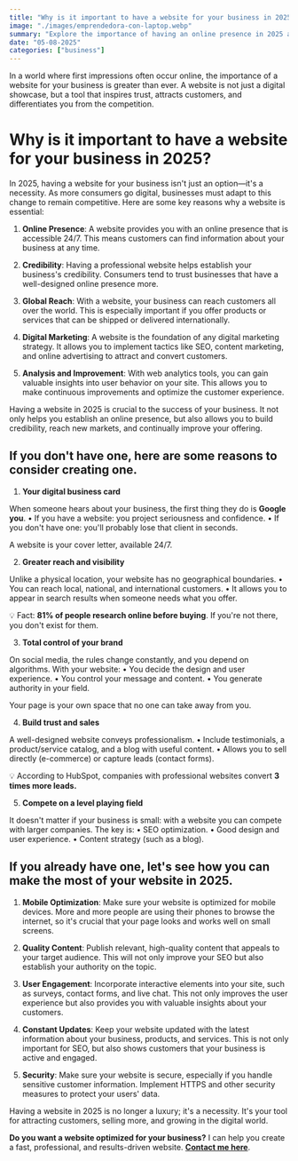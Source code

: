 ```yaml
---
title: "Why is it important to have a website for your business in 2025?"
image: "./images/emprendedora-con-laptop.webp"
summary: "Explore the importance of having an online presence in 2025 and how a website can benefit your business."
date: "05-08-2025"
categories: ["business"]
---
```


In a world where first impressions often occur online, the importance of a website for your business is greater than ever. A website is not just a digital showcase, but a tool that inspires trust, attracts customers, and differentiates you from the competition.

# Why is it important to have a website for your business in 2025?

In 2025, having a website for your business isn't just an option—it's a necessity. As more consumers go digital, businesses must adapt to this change to remain competitive. Here are some key reasons why a website is essential:

1. **Online Presence**: A website provides you with an online presence that is accessible 24/7. This means customers can find information about your business at any time.

2. **Credibility**: Having a professional website helps establish your business's credibility. Consumers tend to trust businesses that have a well-designed online presence more.

3. **Global Reach**: With a website, your business can reach customers all over the world. This is especially important if you offer products or services that can be shipped or delivered internationally.

4. **Digital Marketing**: A website is the foundation of any digital marketing strategy. It allows you to implement tactics like SEO, content marketing, and online advertising to attract and convert customers.

5. **Analysis and Improvement**: With web analytics tools, you can gain valuable insights into user behavior on your site. This allows you to make continuous improvements and optimize the customer experience.

Having a website in 2025 is crucial to the success of your business. It not only helps you establish an online presence, but also allows you to build credibility, reach new markets, and continually improve your offering.

## If you don't have one, here are some reasons to consider creating one.

1. **Your digital business card**

When someone hears about your business, the first thing they do is **Google you**.
• If you have a website: you project seriousness and confidence.
• If you don't have one: you'll probably lose that client in seconds.

A website is your cover letter, available 24/7.

2. **Greater reach and visibility**

Unlike a physical location, your website has no geographical boundaries.
• You can reach local, national, and international customers.
• It allows you to appear in search results when someone needs what you offer.

💡 Fact: **81% of people research online before buying**. If you're not there, you don't exist for them.

3. **Total control of your brand**

On social media, the rules change constantly, and you depend on algorithms.
With your website:
• You decide the design and user experience.
• You control your message and content.
• You generate authority in your field.

Your page is your own space that no one can take away from you.

4. **Build trust and sales**

A well-designed website conveys professionalism.
• Include testimonials, a product/service catalog, and a blog with useful content.
• Allows you to sell directly (e-commerce) or capture leads (contact forms).

💡 According to HubSpot, companies with professional websites convert **3 times more leads.**

5. **Compete on a level playing field**

It doesn't matter if your business is small: with a website you can compete with larger companies.
The key is:
• SEO optimization.
• Good design and user experience.
• Content strategy (such as a blog).

## If you already have one, let's see how you can make the most of your website in 2025.

1. **Mobile Optimization**: Make sure your website is optimized for mobile devices. More and more people are using their phones to browse the internet, so it's crucial that your page looks and works well on small screens.

2. **Quality Content**: Publish relevant, high-quality content that appeals to your target audience. This will not only improve your SEO but also establish your authority on the topic.

3. **User Engagement**: Incorporate interactive elements into your site, such as surveys, contact forms, and live chat. This not only improves the user experience but also provides you with valuable insights about your customers.

4. **Constant Updates**: Keep your website updated with the latest information about your business, products, and services. This is not only important for SEO, but also shows customers that your business is active and engaged.

5. **Security**: Make sure your website is secure, especially if you handle sensitive customer information. Implement HTTPS and other security measures to protect your users' data.

Having a website in 2025 is no longer a luxury; it's a necessity. It's your tool for attracting customers, selling more, and growing in the digital world.

**Do you want a website optimized for your business?**
I can help you create a fast, professional, and results-driven website. **[Contact me here](https://deannybruces.com/contacto)**.
